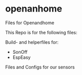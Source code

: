 # openanhome
Files for Openandhome

This Repo is for the following files:

Build- and helperfiles for:
- SonOff 
- EspEasy

Files and Configs for our sensors
